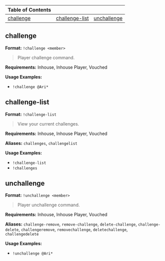 |Table of Contents| | |
|--|--|--|
|[challenge](#challenge)|[challenge-list](#challenge-list)|[unchallenge](#unchallenge)|



## challenge

**Format:** `!challenge <member>`

> Player challenge command.

**Requirements:** Inhouse, Inhouse Player, Vouched



**Usage Examples:**
* `!challenge @Ari*`
 
 
## challenge-list

**Format:** `!challenge-list`

> View your current challenges.

**Requirements:** Inhouse, Inhouse Player, Vouched

**Aliases:** `challenges`, `challengelist`

**Usage Examples:**
* `!challenge-list`
* `!challenges`
 
 
## unchallenge

**Format:** `!unchallenge <member>`

> Player unchallenge command.

**Requirements:** Inhouse, Inhouse Player, Vouched

**Aliases:** `challenge-remove`, `remove-challenge`, `delete-challenge`, `challenge-delete`, `challengeremove`, `removechallenge`, `deletechallenge`, `challengedelete`

**Usage Examples:**
* `!unchallenge @Ari*`
 
 